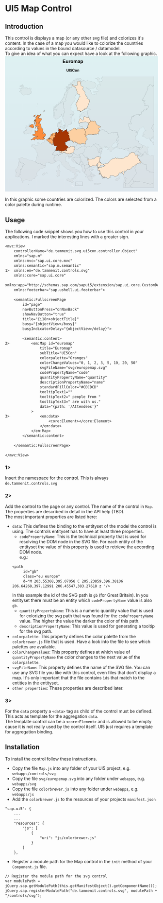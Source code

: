 # UI5 Map Control
## Introduction
This control is displays a map (or any other svg file) and colorizes it's content. In the case of a map you would
like to colorize the countries according to values in the bound datasource / datamodel.  
To give an idea of what you can expect have a look at the following graphic.  
![example svg map](./readmefiles/images/examplemap.png)

In this graphic some countries are colorized. The colors are selected from a color palette during runtime.

## Usage
The following code snippet shows you how to use this control in your applications. I marked the interesting lines with a greater sign.

```
<mvc:View
	controllerName="de.tammenit.svg.ui5con.controller.Object"
	xmlns="sap.m"
	xmlns:mvc="sap.ui.core.mvc"
	xmlns:semantic="sap.m.semantic"
1>	xmlns:em="de.tammenit.controls.svg"
	xmlns:core="sap.ui.core"
	xmlns:app="http://schemas.sap.com/sapui5/extension/sap.ui.core.CustomData/1"
	xmlns:footerbar="sap.ushell.ui.footerbar">

	<semantic:FullscreenPage
		id="page"
		navButtonPress="onNavBack"
		showNavButton="true"
		title="{i18n>objectTitle}"
		busy="{objectView>/busy}"
		busyIndicatorDelay="{objectView>/delay}">

		<semantic:content>
2>			<em:Map id="euromap"
				title="Euromap"
				subTitle="UI5Con"
				colorpalette="Oranges"
				colorChangeValues="0, 1, 2, 3, 5, 10, 20, 50"
				svgFileName="svg/europemap.svg"
				codePropertyName="code"
				quantityPropertyName="quantity"
				descriptionPropertyName="name"
				standardFillColor="#CDCDCD"
				tooltipText1=""
				tooltipText2=" people from "
				tooltipText3=" are with us."
				data="{path: '/Attendees'}"
			>
3>				<em:data>
					<core:Element></core:Element>
				</em:data>
			</em:Map>
 		</semantic:content>

	</semantic:FullscreenPage>

</mvc:View>
```
### 1>
Insert the namespace for the control. This is always  
`de.tammenit.controls.svg`  

### 2>
Add the control to the page or any control. The name of the control in `Map`. The properties are described in detail in the API help (TBD).  
The most important properties are listed here:    
* `data`: This defines the binding to the entityset of the model the control is using.
The controls entityset has to have at least three properties.
	* `codePropertyName`: This is the technical property that is used for resolving the DOM node in the SVG file. For each entity of the entityset the value of this property is used to retrieve the according DOM node.  
	e.g.:  
	```
	<path
		 id="gb"
		 class="eu europe"
		 d="M 203.55368,395.07058 C 205.23859,396.38106 206.64268,397.12991 206.45547,383.27618 z "/>
	```
	In this example the id of the SVG path is `gb` (for Great Britain). In you entityset there must be an entity which `codePropertyName` value is also `gb`.
	* `quantityPropertyName`: This is a numeric quantity value that is used for colorizing the svg path that was found for the `codePropertyName` value. The higher the value the darker the color of this path.
	* `descriptionPropertyName`: This value is used for generating a tooltip for the svg path.
* `colorpalette`: This property defines the color palette from the `colorbrewer.js` file that is used. Have a look into the file to see which palettes are available.
* `colorChangeValues`: This property defines at which value of `quantityPropertyName` the color changes to the next value of the `colorpalette`.
* `svgFileName`: This property defines the name of the SVG file. You can use any SVG file you like with this control, even files that don't display a map. It's only important that the file contains `ìd`s that match to the entities in the entityset.
* `other properties`: These properties are described later.

### 3>
For the `data` property a `<data>` tag as child of the control must be defined. This acts as template for the aggregation `data`.   
The template control can be a `<core:Element>` and is allowed to be empty cause it is not really used by the control itself. UI5 just requires a template for aggregation binding.

## Installation
To install the control follow these instructions.  

* Copy the file `Map.js` into any folder of your UI5 project, e.g. `webapps/controls/svg`
* Copy the file `svg/europemap.svg` into any folder under `webapps`, e.g. `webapps/svg`
* Copy the file `colorbrewer.js` into any folder under `webapps`, e.g. `webapps/js`
* Add the `colorbrewer.js` to the resources of your projects `manifest.json`
```
"sap.ui5": {
	...
	...
	"resources": {
		"js": [
			{
				"uri": "js/colorbrewer.js"
			}
		]
	},
```
* Register a module path for the Map control in the `init` method of your `Component.js` file.
```
// Register the module path for the svg control
var modulePath = jQuery.sap.getModulePath(this.getManifestObject().getComponentName());
jQuery.sap.registerModulePath("de.tammenit.controls.svg", modulePath + "/controls/svg");
```
